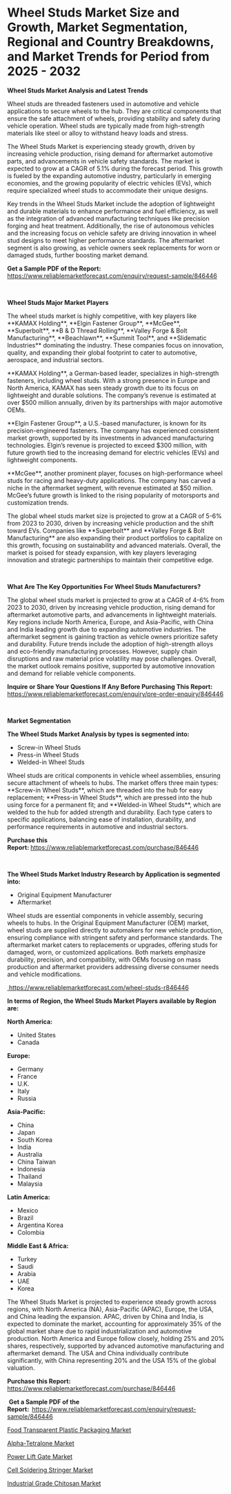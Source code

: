 <p><h1>Wheel Studs Market Size and Growth, Market Segmentation, Regional and Country Breakdowns, and Market Trends for Period from 2025 -  2032</h1></p><p><strong>Wheel Studs Market Analysis and Latest Trends</strong></p>
<p><p>Wheel studs are threaded fasteners used in automotive and vehicle applications to secure wheels to the hub. They are critical components that ensure the safe attachment of wheels, providing stability and safety during vehicle operation. Wheel studs are typically made from high-strength materials like steel or alloy to withstand heavy loads and stress.</p><p>The Wheel Studs Market is experiencing steady growth, driven by increasing vehicle production, rising demand for aftermarket automotive parts, and advancements in vehicle safety standards. The market is expected to grow at a CAGR of 5.1% during the forecast period. This growth is fueled by the expanding automotive industry, particularly in emerging economies, and the growing popularity of electric vehicles (EVs), which require specialized wheel studs to accommodate their unique designs.</p><p>Key trends in the Wheel Studs Market include the adoption of lightweight and durable materials to enhance performance and fuel efficiency, as well as the integration of advanced manufacturing techniques like precision forging and heat treatment. Additionally, the rise of autonomous vehicles and the increasing focus on vehicle safety are driving innovation in wheel stud designs to meet higher performance standards. The aftermarket segment is also growing, as vehicle owners seek replacements for worn or damaged studs, further boosting market demand.</p></p>
<p><strong>Get a Sample PDF of the Report:&nbsp;</strong> <a href="https://www.reliablemarketforecast.com/enquiry/request-sample/846446?utm_campaign=1833&utm_medium=2&utm_source=Github&utm_content=ia&utm_term=22012025&utm_id=wheel-studs">https://www.reliablemarketforecast.com/enquiry/request-sample/846446</a></p>
<p>&nbsp;</p>
<p><strong>Wheel Studs Major Market Players</strong></p>
<p><p>The wheel studs market is highly competitive, with key players like **KAMAX Holding**, **Elgin Fastener Group**, **McGee**, **Superbolt**, **B & D Thread Rolling**, **Valley Forge & Bolt Manufacturing**, **Beachlawn**, **Summit Tool**, and **Slidematic Industries** dominating the industry. These companies focus on innovation, quality, and expanding their global footprint to cater to automotive, aerospace, and industrial sectors.</p><p>**KAMAX Holding**, a German-based leader, specializes in high-strength fasteners, including wheel studs. With a strong presence in Europe and North America, KAMAX has seen steady growth due to its focus on lightweight and durable solutions. The company’s revenue is estimated at over $500 million annually, driven by its partnerships with major automotive OEMs.</p><p>**Elgin Fastener Group**, a U.S.-based manufacturer, is known for its precision-engineered fasteners. The company has experienced consistent market growth, supported by its investments in advanced manufacturing technologies. Elgin’s revenue is projected to exceed $300 million, with future growth tied to the increasing demand for electric vehicles (EVs) and lightweight components.</p><p>**McGee**, another prominent player, focuses on high-performance wheel studs for racing and heavy-duty applications. The company has carved a niche in the aftermarket segment, with revenue estimated at $50 million. McGee’s future growth is linked to the rising popularity of motorsports and customization trends.</p><p>The global wheel studs market size is projected to grow at a CAGR of 5-6% from 2023 to 2030, driven by increasing vehicle production and the shift toward EVs. Companies like **Superbolt** and **Valley Forge & Bolt Manufacturing** are also expanding their product portfolios to capitalize on this growth, focusing on sustainability and advanced materials. Overall, the market is poised for steady expansion, with key players leveraging innovation and strategic partnerships to maintain their competitive edge.</p></p>
<p>&nbsp;</p>
<p><strong>What Are The Key Opportunities For Wheel Studs Manufacturers?</strong></p>
<p><p>The global wheel studs market is projected to grow at a CAGR of 4-6% from 2023 to 2030, driven by increasing vehicle production, rising demand for aftermarket automotive parts, and advancements in lightweight materials. Key regions include North America, Europe, and Asia-Pacific, with China and India leading growth due to expanding automotive industries. The aftermarket segment is gaining traction as vehicle owners prioritize safety and durability. Future trends include the adoption of high-strength alloys and eco-friendly manufacturing processes. However, supply chain disruptions and raw material price volatility may pose challenges. Overall, the market outlook remains positive, supported by automotive innovation and demand for reliable vehicle components.</p></p>
<p><strong>Inquire or Share Your Questions If Any Before Purchasing This Report:</strong> <a href="https://www.reliablemarketforecast.com/enquiry/pre-order-enquiry/846446?utm_campaign=1833&utm_medium=2&utm_source=Github&utm_content=ia&utm_term=22012025&utm_id=wheel-studs">https://www.reliablemarketforecast.com/enquiry/pre-order-enquiry/846446</a></p>
<p>&nbsp;</p>
<p><strong>Market Segmentation</strong></p>
<p><strong>The Wheel Studs Market Analysis by types is segmented into:</strong></p>
<p><ul><li>Screw-in Wheel Studs</li><li>Press-in Wheel Studs</li><li>Welded-in Wheel Studs</li></ul></p>
<p><p>Wheel studs are critical components in vehicle wheel assemblies, ensuring secure attachment of wheels to hubs. The market offers three main types: **Screw-in Wheel Studs**, which are threaded into the hub for easy replacement; **Press-in Wheel Studs**, which are pressed into the hub using force for a permanent fit; and **Welded-in Wheel Studs**, which are welded to the hub for added strength and durability. Each type caters to specific applications, balancing ease of installation, durability, and performance requirements in automotive and industrial sectors.</p></p>
<p><strong>Purchase this Report:&nbsp;</strong><a href="https://www.reliablemarketforecast.com/purchase/846446?utm_campaign=1833&utm_medium=2&utm_source=Github&utm_content=ia&utm_term=22012025&utm_id=wheel-studs">https://www.reliablemarketforecast.com/purchase/846446</a></p>
<p>&nbsp;</p>
<p><strong>The Wheel Studs Market Industry Research by Application is segmented into:</strong></p>
<p><ul><li>Original Equipment Manufacturer</li><li>Aftermarket</li></ul></p>
<p><p>Wheel studs are essential components in vehicle assembly, securing wheels to hubs. In the Original Equipment Manufacturer (OEM) market, wheel studs are supplied directly to automakers for new vehicle production, ensuring compliance with stringent safety and performance standards. The aftermarket market caters to replacements or upgrades, offering studs for damaged, worn, or customized applications. Both markets emphasize durability, precision, and compatibility, with OEMs focusing on mass production and aftermarket providers addressing diverse consumer needs and vehicle modifications.</p></p>
<p><a href="https://www.reliablemarketforecast.com/wheel-studs-r846446?utm_campaign=1833&utm_medium=2&utm_source=Github&utm_content=ia&utm_term=22012025&utm_id=wheel-studs">&nbsp;https://www.reliablemarketforecast.com/wheel-studs-r846446</a></p>
<p><strong>In terms of Region, the Wheel Studs Market Players available by Region are:</strong></p>
<p>
    <p> <strong> North America: </strong>
        <ul>
            <li>United States</li>
            <li>Canada</li>
        </ul>
        </p> 
    <p> <strong> Europe: </strong>
        <ul>
            <li>Germany</li>
            <li>France</li>
            <li>U.K.</li>
            <li>Italy</li>
            <li>Russia</li>
        </ul>
        </p> 
    <p> <strong> Asia-Pacific: </strong>
        <ul>
            <li>China</li>
            <li>Japan</li>
            <li>South Korea</li>
            <li>India</li>
            <li>Australia</li>
            <li>China Taiwan</li>
            <li>Indonesia</li>
            <li>Thailand</li>
            <li>Malaysia</li>
        </ul>
        </p> 
    <p> <strong> Latin America: </strong>
        <ul>
            <li>Mexico</li>
            <li>Brazil</li>
            <li>Argentina Korea</li>
            <li>Colombia</li>
        </ul>
        </p> 
    <p> <strong> Middle East & Africa: </strong>
        <ul>
            <li>Turkey</li>
            <li>Saudi</li>
            <li>Arabia</li>
            <li>UAE</li>
            <li>Korea</li>
        </ul>
    </p>
    </p>
<p><p>The Wheel Studs Market is projected to experience steady growth across regions, with North America (NA), Asia-Pacific (APAC), Europe, the USA, and China leading the expansion. APAC, driven by China and India, is expected to dominate the market, accounting for approximately 35% of the global market share due to rapid industrialization and automotive production. North America and Europe follow closely, holding 25% and 20% shares, respectively, supported by advanced automotive manufacturing and aftermarket demand. The USA and China individually contribute significantly, with China representing 20% and the USA 15% of the global valuation.</p></p>
<p><strong>Purchase this Report: </strong><a href="https://www.reliablemarketforecast.com/purchase/846446?utm_campaign=1833&utm_medium=2&utm_source=Github&utm_content=ia&utm_term=22012025&utm_id=wheel-studs">https://www.reliablemarketforecast.com/purchase/846446</a></p>
<p>&nbsp;<strong>Get a Sample PDF of the Report:&nbsp;&nbsp;</strong><a href="https://www.reliablemarketforecast.com/enquiry/request-sample/846446?utm_campaign=1833&utm_medium=2&utm_source=Github&utm_content=ia&utm_term=22012025&utm_id=wheel-studs">https://www.reliablemarketforecast.com/enquiry/request-sample/846446</a></p>
<p><strong></strong></p>
<p><p><a href="https://www.linkedin.com/pulse/comprehensive-food-transparent-plastic-packaging-market-overview-i9pkf?utm_campaign=1833&utm_medium=2&utm_source=Github&utm_content=ia&utm_term=22012025&utm_id=wheel-studs">Food Transparent Plastic Packaging Market</a></p><p><a href="https://www.linkedin.com/pulse/navigating-alpha-tetralone-market-size-trends-revenue-growth-wswvf?utm_campaign=1833&utm_medium=2&utm_source=Github&utm_content=ia&utm_term=22012025&utm_id=wheel-studs">Alpha-Tetralone Market</a></p><p><a href="https://github.com/juniordelafrance/Market-Research-Report-List-5/blob/main/power-lift-gate-market.md?utm_campaign=1833&utm_medium=2&utm_source=Github&utm_content=ia&utm_term=22012025&utm_id=wheel-studs">Power Lift Gate Market</a></p><p><a href="https://www.linkedin.com/pulse/global-cell-soldering-stringer-marketprofits-competitive-strategiesmarket-yqkxf?utm_campaign=1833&utm_medium=2&utm_source=Github&utm_content=ia&utm_term=22012025&utm_id=wheel-studs">Cell Soldering Stringer Market</a></p><p><a href="https://www.linkedin.com/pulse/deep-insights-industrial-grade-chitosan-market-size-growing-ewnyf?utm_campaign=1833&utm_medium=2&utm_source=Github&utm_content=ia&utm_term=22012025&utm_id=wheel-studs">Industrial Grade Chitosan Market</a></p></p>